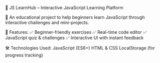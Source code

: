 📌 JS LearnHub – Interactive JavaScript Learning Platform

🚀 An educational project to help beginners learn JavaScript through interactive challenges and mini-projects.

🌟 Features:
✅ Beginner-friendly exercises
✅ Real-time code editor
✅ JavaScript quiz & challenges
✅ Interactive UI with instant feedback

🛠️ Technologies Used:
JavaScript (ES6+)
HTML & CSS
LocalStorage (for progress tracking)